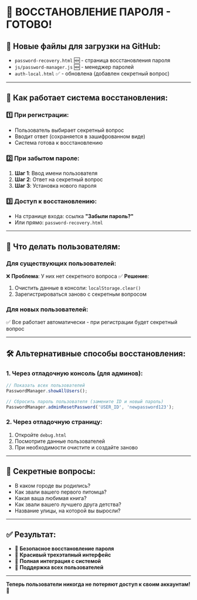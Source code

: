 # 🔑 ВОССТАНОВЛЕНИЕ ПАРОЛЯ - ГОТОВО!

## 📁 Новые файлы для загрузки на GitHub:

- `password-recovery.html` 🆕 - страница восстановления пароля
- `js/password-manager.js` 🆕 - менеджер паролей 
- `auth-local.html` ✅ - обновлена (добавлен секретный вопрос)

---

## 🔐 Как работает система восстановления:

### 1️⃣ При регистрации:
- Пользователь выбирает секретный вопрос
- Вводит ответ (сохраняется в зашифрованном виде)
- Система готова к восстановлению

### 2️⃣ При забытом пароле:
1. **Шаг 1**: Ввод имени пользователя
2. **Шаг 2**: Ответ на секретный вопрос  
3. **Шаг 3**: Установка нового пароля

### 3️⃣ Доступ к восстановлению:
- На странице входа: ссылка **"Забыли пароль?"**
- Или прямо: `password-recovery.html`

---

## 🎯 Что делать пользователям:

### Для существующих пользователей:
❌ **Проблема**: У них нет секретного вопроса
✅ **Решение**: 
1. Очистить данные в консоли: `localStorage.clear()`
2. Зарегистрироваться заново с секретным вопросом

### Для новых пользователей:
✅ Все работает автоматически - при регистрации будет секретный вопрос

---

## 🛠️ Альтернативные способы восстановления:

### 1. Через отладочную консоль (для админов):
```javascript
// Показать всех пользователей
PasswordManager.showAllUsers();

// Сбросить пароль пользователя (замените ID и новый пароль)
PasswordManager.adminResetPassword('USER_ID', 'newpassword123');
```

### 2. Через отладочную страницу:
1. Откройте `debug.html`
2. Посмотрите данные пользователей
3. При необходимости очистите и создайте заново

---

## 📝 Секретные вопросы:

- В каком городе вы родились?
- Как звали вашего первого питомца?
- Какая ваша любимая книга?
- Как звали вашего лучшего друга детства?
- Название улицы, на которой вы выросли?

---

## ✅ Результат:

- 🔐 **Безопасное восстановление пароля**
- 🎨 **Красивый трехэтапный интерфейс**
- 🔄 **Полная интеграция с системой**
- 👥 **Поддержка всех пользователей**

---

**Теперь пользователи никогда не потеряют доступ к своим аккаунтам! 🎉**
